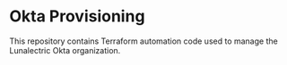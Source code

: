 # Okta Provisioning 

This repository contains Terraform automation code used to manage the Lunalectric Okta organization. 

